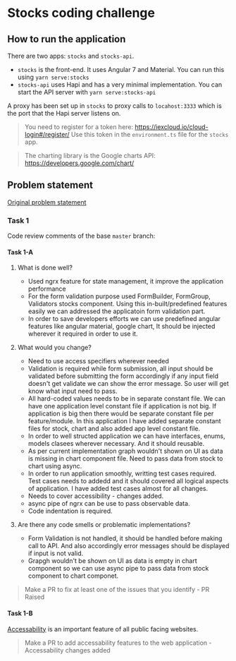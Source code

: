 # Stocks coding challenge

## How to run the application

There are two apps: `stocks` and `stocks-api`.

- `stocks` is the front-end. It uses Angular 7 and Material. You can run this using `yarn serve:stocks`
- `stocks-api` uses Hapi and has a very minimal implementation. You can start the API server with `yarn serve:stocks-api`

A proxy has been set up in `stocks` to proxy calls to `locahost:3333` which is the port that the Hapi server listens on.

> You need to register for a token here: https://iexcloud.io/cloud-login#/register/ Use this token in the `environment.ts` file for the `stocks` app.

> The charting library is the Google charts API: https://developers.google.com/chart/

## Problem statement

[Original problem statement](https://github.com/tmobile/developer-kata/blob/master/puzzles/web-api/stock-broker.md)

### Task 1

Code review comments of the base `master` branch:

#### Task 1-A
1. What is done well?
    - Used ngrx feature for state management, it improve the application performance
    - For the form validation purpose used FormBuilder, FormGroup, Validators stocks component. Using this in-built/predefined features easily we can addressed the applicatoin form validation part.
    - In order to save developers efforts we can use predefined angular features like angular material, google chart, It should be injected wherever it required in order to use it.

2. What would you change?
    - Need to use access specifiers wherever needed
    - Validation is required while form submission, all input should be validated before submitting the form accordingly if any input field doesn't get validate we can show the error message. So user will get know what input need to pass.
    - All hard-coded values needs to be in separate constant file. We can have one application level constant file if application is not big. If application is big then there would be separate constant file per feature/module. In this application I have added separate constant files for stock, chart and also added app level constant file.
    - In order to well structed application we can have interfaces, enums, models clasees wherever necessary. And it should reusable.
    - As per current implementation graph wouldn't shown on UI as data is missing in chart component file. Need to pass data from stock to chart using async.
    - In order to run application smoothly, writting test cases required. Test cases needs to addedd and it should covered all logical aspects of application. I have added test cases almost for all changes.
    - Needs to cover accessibility - changes added.
    - async pipe of ngrx can be use to pass observable data.
    - Code indentation is required.

3. Are there any code smells or problematic implementations?
    - Form Validation is not handled, it should be handled before making call to API. And also accordingly error messages should be displayed if input is not valid.
    - Grapgh wouldn't be shown on UI as data is empty in chart component so we can use async pipe to pass data from stock component to chart componet.


> Make a PR to fix at least one of the issues that you identify
    - PR Raised

#### Task 1-B

[Accessability](https://www.w3.org/WAI/GL/WCAG20/) is an important feature of all public facing websites.  

> Make a PR to add accessability features to the web application
    - Accessability changes added
